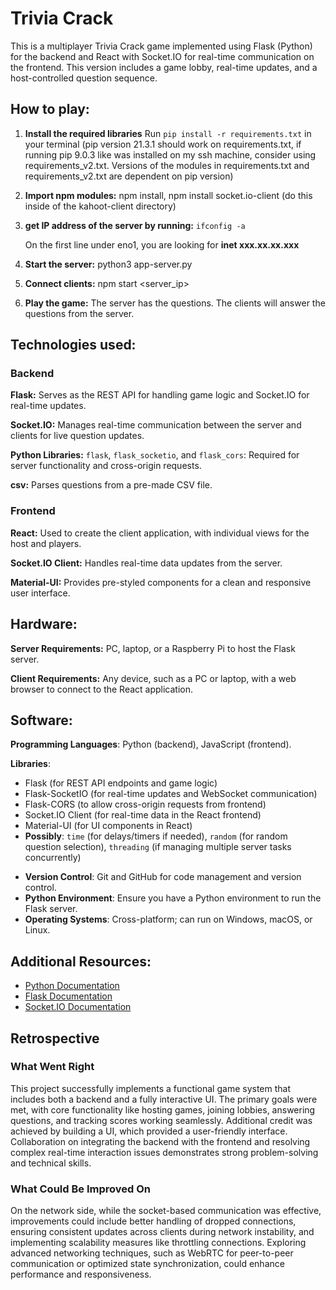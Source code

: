 # Trivia Crack 

This is a multiplayer Trivia Crack game implemented using Flask (Python) for the backend and React with Socket.IO for real-time communication on the frontend. This version includes a game lobby, real-time updates, and a host-controlled question sequence.

## How to play:
1. **Install the required libraries** Run `pip install -r requirements.txt` in your terminal (pip version 21.3.1 should work on requirements.txt, if running pip 9.0.3 like was installed on my ssh machine, consider using requirements_v2.txt. Versions of the modules in requirements.txt and requirements_v2.txt are dependent on pip version)
2. **Import npm modules:** npm install, npm install socket.io-client (do this inside of the kahoot-client directory)
3. **get IP address of the server by running:** `ifconfig -a`

    On the first line under eno1, you are looking for **inet xxx.xx.xx.xxx**


4. **Start the server:** python3 app-server.py <port>
5. **Connect clients:** npm start <server_ip> <port>
6. **Play the game:** The server has the questions. The clients will answer the questions from the server.

## Technologies used:

### Backend

**Flask:** Serves as the REST API for handling game logic and Socket.IO for real-time updates.

**Socket.IO:** Manages real-time communication between the server and clients for live question updates.

**Python Libraries:**
`flask`, `flask_socketio`, and `flask_cors`: Required for server functionality and cross-origin requests.

**csv:** Parses questions from a pre-made CSV file.

### Frontend

**React:** Used to create the client application, with individual views for the host and players.

**Socket.IO Client:** Handles real-time data updates from the server.

**Material-UI:** Provides pre-styled components for a clean and responsive user interface.

## Hardware:
**Server Requirements:** PC, laptop, or a Raspberry Pi to host the Flask server.

**Client Requirements:** Any device, such as a PC or laptop, with a web browser to connect to the React application.
  
## Software:
**Programming Languages**: Python (backend), JavaScript (frontend).

**Libraries**:
  - Flask (for REST API endpoints and game logic)
  - Flask-SocketIO (for real-time updates and WebSocket communication)
  - Flask-CORS (to allow cross-origin requests from frontend)
  - Socket.IO Client (for real-time data in the React frontend)
  - Material-UI (for UI components in React)
  - **Possibly**: `time` (for delays/timers if needed), `random` (for random question selection), `threading` (if managing multiple server tasks concurrently)
* **Version Control**: Git and GitHub for code management and version control.
* **Python Environment**: Ensure you have a Python environment to run the Flask server.
* **Operating Systems**: Cross-platform; can run on Windows, macOS, or Linux.

## Additional Resources:
* [Python Documentation](https://docs.python.org/3/)
* [Flask Documentation](https://flask.palletsprojects.com/)
* [Socket.IO Documentation](https://socket.io/docs/)

## Retrospective

### What Went Right
This project successfully implements a functional game system that includes both a backend and a fully interactive UI. The primary goals were met, with core functionality like hosting games, joining lobbies, answering questions, and tracking scores working seamlessly. Additional credit was achieved by building a UI, which provided a user-friendly interface. Collaboration on integrating the backend with the frontend and resolving complex real-time interaction issues demonstrates strong problem-solving and technical skills.

### What Could Be Improved On
On the network side, while the socket-based communication was effective, improvements could include better handling of dropped connections, ensuring consistent updates across clients during network instability, and implementing scalability measures like throttling connections. Exploring advanced networking techniques, such as WebRTC for peer-to-peer communication or optimized state synchronization, could enhance performance and responsiveness.
